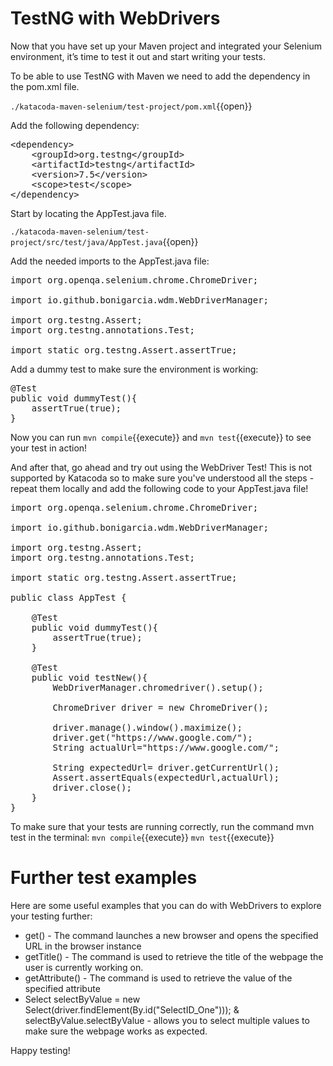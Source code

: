 # TestNG with WebDrivers

Now that you have set up your Maven project and integrated your Selenium environment, it’s time to test it out and start writing your tests. 

To be able to use TestNG with Maven we need to add the dependency in the pom.xml file.

`./katacoda-maven-selenium/test-project/pom.xml`{{open}}

Add the following dependency: 

<pre class="file" data-filename="./katacoda-maven-selenium/test-project/pom.xml" data-target="insert"  data-marker="<!--Add dependency for TestNG-->">
&lt;dependency>
    &lt;groupId>org.testng&lt;/groupId>
    &lt;artifactId>testng&lt;/artifactId>
    &lt;version>7.5&lt;/version>
    &lt;scope>test&lt;/scope>
&lt;/dependency>
</pre>

Start by locating the AppTest.java file.

`./katacoda-maven-selenium/test-project/src/test/java/AppTest.java`{{open}}

Add the needed imports to the AppTest.java file:

<pre class="file" data-filename="./katacoda-maven-selenium/test-project/src/test/java/AppTest.java" data-target="insert"  data-marker="//Add imports here">
import org.openqa.selenium.chrome.ChromeDriver;

import io.github.bonigarcia.wdm.WebDriverManager;

import org.testng.Assert;
import org.testng.annotations.Test;

import static org.testng.Assert.assertTrue;
</pre>



Add a dummy test to make sure the environment is working:

<pre class="file" data-filename="./katacoda-maven-selenium/test-project/src/test/java/AppTest.java" data-target="insert"  data-marker="//Add dummyTest here">
@Test
public void dummyTest(){
    assertTrue(true);
}
</pre>


Now you can run `mvn compile`{{execute}} and `mvn test`{{execute}} to see your test in action!

And after that, go ahead and try out using the WebDriver Test! 
This is not supported by Katacoda so to make sure you've understood all the steps - repeat them locally and add the following code to your AppTest.java file!


<pre class="file" data-target="clipboard">
import org.openqa.selenium.chrome.ChromeDriver;

import io.github.bonigarcia.wdm.WebDriverManager;

import org.testng.Assert;
import org.testng.annotations.Test;

import static org.testng.Assert.assertTrue;

public class AppTest {
    
    @Test
    public void dummyTest(){
        assertTrue(true);
    }

    @Test
    public void testNew(){
        WebDriverManager.chromedriver().setup();

        ChromeDriver driver = new ChromeDriver();

        driver.manage().window().maximize();
        driver.get("https://www.google.com/");
        String actualUrl="https://www.google.com/";

        String expectedUrl= driver.getCurrentUrl();
        Assert.assertEquals(expectedUrl,actualUrl);
        driver.close();
    }
}
</pre>

To make sure that your tests are running correctly, run the command mvn test in the terminal:
`mvn compile`{{execute}}
`mvn test`{{execute}}

# Further test examples

Here are some useful examples that you can do with WebDrivers to explore your testing further:

* get() - The command launches a new browser and opens
the specified URL in the browser instance
* getTitle() - The command is used to retrieve the title of the webpage the user is currently working on.
* getAttribute() - The command is used to retrieve the value of the specified attribute
* Select selectByValue = new Select(driver.findElement(By.id("SelectID_One"))); & selectByValue.selectByValue - allows you to select multiple values to make sure the webpage works as expected. 

Happy testing! 